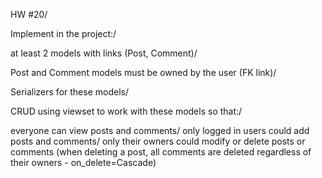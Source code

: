 HW #20/

Implement in the project:/

at least 2 models with links (Post, Comment)/

Post and Comment models must be owned by the user (FK link)/

Serializers for these models/

CRUD using viewset to work with these models so that:/

everyone can view posts and comments/
only logged in users could add posts and comments/
only their owners could modify or delete posts or comments (when deleting a post, all comments are deleted regardless of their owners - on_delete=Cascade)